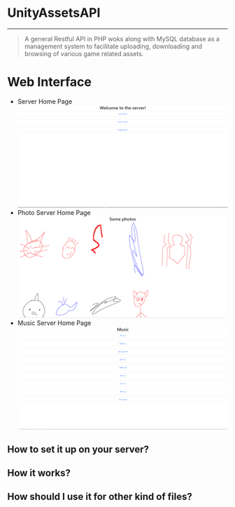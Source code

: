 # UnityAssetsAPI
----------

>  A general Restful API in PHP woks along with MySQL database as a management system to facilitate uploading, downloading and browsing of various game related assets.   
 
# Web Interface
- Server Home Page
![home page screenshot](https://github.com/AmousQiu/UnityAssetsAPI/blob/master/Screenshots/ServerHomePage.PNG)
- Photo Server Home Page
![home page screenshot](https://github.com/AmousQiu/UnityAssetsAPI/blob/master/Screenshots/PhotoServerHomepage.PNG)
- Music Server Home Page
![home page screenshot](https://github.com/AmousQiu/UnityAssetsAPI/blob/master/Screenshots/MusicServerHomepage.PNG)

## How to set it up on your server?  


## How it works?      
       
    

## How should I use it for other kind of files? 
